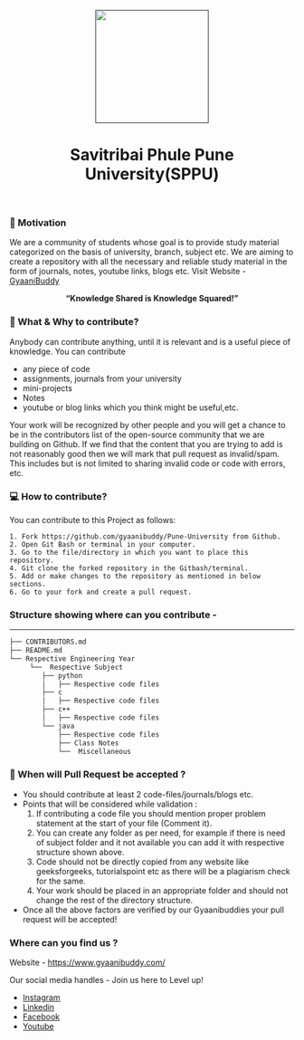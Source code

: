 <p align="center">
  <a href="" rel="noopener">
 <img width=200px src="https://lh3.googleusercontent.com/proxy/jCpgSDzLhq-M1-SNvA4K8Sm4YS9-1hLY6o1aY_ACDoqTjamZwXcw1AkdhjkHWIJXM5EMac5n6GEgbk_BKsGdy4asrjm0nNM"/></a>
</p>
<h1 align = 'center'> Savitribai Phule Pune University(SPPU)</h1>

<br>

### :muscle: Motivation
We are a community of students whose goal is to provide study material categorized on the basis of university, branch, subject etc. We are aiming to create a repository with all the necessary and reliable study material in the form of journals, notes, youtube links, blogs etc. Visit Website - <a href="www.gyaanibuddy.com">GyaaniBuddy</a>
<p align="center"><b> “Knowledge Shared is Knowledge Squared!” </b></p> 


### 🚀 What & Why to contribute?

Anybody can contribute anything, until it is relevant and is a useful piece of knowledge. 
You can contribute 
- any piece of code
- assignments, journals from your university
- mini-projects
- Notes
- youtube or blog links which you think might be useful,etc.

Your work will be recognized by other people and you will get a chance to be in the contributors list of the open-source community that we are building on Github. If we find that the content that you are trying to add is not reasonably good then we will mark that pull request as invalid/spam. This includes but is not limited to sharing invalid code or code with errors, etc. 

### 💻 How to contribute?
You can contribute to this Project as follows:

```
1. Fork https://github.com/gyaanibuddy/Pune-University from Github. 
2. Open Git Bash or terminal in your computer. 
3. Go to the file/directory in which you want to place this repository. 
4. Git clone the forked repository in the Gitbash/terminal.
5. Add or make changes to the repository as mentioned in below sections. 
6. Go to your fork and create a pull request.
```

### Structure showing where can you contribute - 
--------

  ```sh
  ├── CONTRIBUTORS.md   
  ├── README.md
  └── Respective Engineering Year
       └──  Respective Subject
          ├── python
          │   ├── Respective code files
          ├── c
          │   ├── Respective code files
          ├── c++
          │   ├── Respective code files
          └── java
              ├── Respective code files
              ├── Class Notes
              └──  Miscellaneous 

  ```

### :page_with_curl: When will Pull Request be accepted ?
- You should contribute at least 2 code-files/journals/blogs etc.
- Points that will be considered while validation :
  1. If contributing a code file you should mention proper problem statement at the start of your file (Comment it).
  2. You can create any folder as per need, for example if there is need of subject folder and it not available you can add it with respective structure shown above.
  3. Code should not be directly copied from any website like geeksforgeeks, tutorialspoint etc as there will be a plagiarism check for the same.
  4. Your work should be placed in an appropriate folder and should not change the rest of the directory structure. 
- Once all the above factors are verified by our Gyaanibuddies your pull request will be accepted!

### Where can you find us ?
Website - https://www.gyaanibuddy.com/

Our social media handles - Join us here to Level up!
- <a href="https://www.instagram.com/gyaanibuddy/"> Instagram <a> <br>
- <a href="https://www.linkedin.com/company/gyaani-buddy"> Linkedin </a> <br> 
- <a href="https://www.facebook.com/GyaaniBuddyFB"> Facebook </a> <br>
- <a href="https://www.youtube.com/channel/UCikNFWC59EktOI8yfgvwPDA"> Youtube </a> <br>
  


